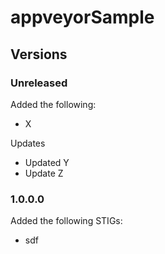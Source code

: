 # appveyorSample

## Versions

### Unreleased

Added the following:

* X

Updates

* Updated Y
* Update Z

### 1.0.0.0

Added the following STIGs:

* sdf